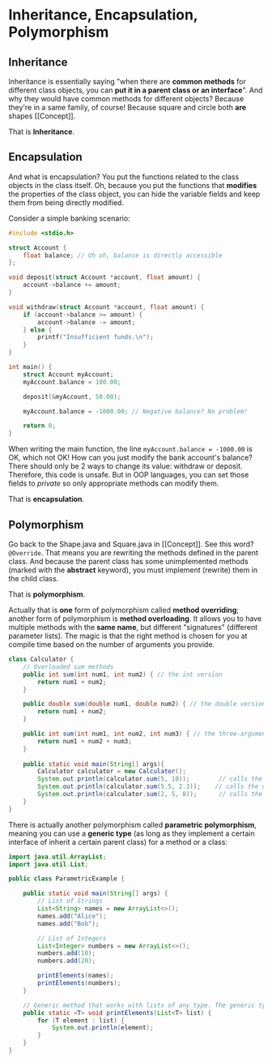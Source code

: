 # Inheritance, Encapsulation, Polymorphism

## Inheritance

Inheritance is essentially saying "when there are **common methods** for different class objects, you can **put it in a parent class or an interface**". And why they would have common methods for different objects? Because they're in a same family, of course! Because square and circle both **are** shapes [[Concept]].



That is **Inheritance**.


## Encapsulation

And what is encapsulation? You put the functions related to the class objects in the class itself. Oh, because you put the functions that **modifies** the properties of the class object, you can hide the variable fields and keep them from being directly modified. 

Consider a simple banking scenario:

```c
#include <stdio.h>

struct Account {
    float balance; // Uh oh, balance is directly accessible
};

void deposit(struct Account *account, float amount) {
    account->balance += amount;
}

void withdraw(struct Account *account, float amount) {
    if (account->balance >= amount) {
        account->balance -= amount;
    } else {
        printf("Insufficient funds.\n");
    }
}

int main() {
    struct Account myAccount;
    myAccount.balance = 100.00; 

    deposit(&myAccount, 50.00); 

    myAccount.balance = -1000.00; // Negative balance? No problem!

    return 0;
}
```

When writing the main function, the line `myAccount.balance = -1000.00` is OK, which not OK! How can you just modify the bank account's balance? There should only be 2 ways to change its value: withdraw or deposit. Therefore, this code is unsafe. But in OOP languages, you can set those fields to *private* so only appropriate methods can modify them.



That is **encapsulation**.


## Polymorphism

Go back to the Shape.java and Square.java in [[Concept]]. See this word? `@Override`. That means you are rewriting the methods defined in the parent class. And because the parent class has some unimplemented methods (marked with the **abstract** keyword), you must implement (rewrite) them in the child class. 



That is **polymorphism**.



Actually that is **one** form of polymorphism called **method overriding**; another form of polymorphism is **method overloading**. It allows you to have multiple methods with the **same name**, but different "signatures" (different parameter lists). The magic is that the right method is chosen for you at compile time based on the number of arguments you provide.

```java
class Calculator {
    // Overloaded sum methods
    public int sum(int num1, int num2) { // the int version 
        return num1 + num2;
    }

    public double sum(double num1, double num2) { // the double version
        return num1 + num2;
    }

    public int sum(int num1, int num2, int num3) { // the three-argument version
        return num1 + num2 + num3;
    }
    
    public static void main(String[] args){
        Calculator calculator = new Calculator();
		System.out.println(calculator.sum(5, 10));        // calls the int version 
		System.out.println(calculator.sum(5.5, 2.3));    // calls the double version
		System.out.println(calculator.sum(2, 5, 8));      // calls the three-argument version
    }
}
```



There is actually another polymorphism called **parametric polymorphism**, meaning you can use a **generic type** (as long as they implement a certain interface of inherit a certain parent class) for a method or a class:

```java
import java.util.ArrayList;
import java.util.List;

public class ParametricExample {

    public static void main(String[] args) {
        // List of Strings
        List<String> names = new ArrayList<>();
        names.add("Alice");
        names.add("Bob");

        // List of Integers
        List<Integer> numbers = new ArrayList<>();
        numbers.add(10);
        numbers.add(20);

        printElements(names); 
        printElements(numbers); 
    }

    // Generic method that works with lists of any type. The generic type is denoted as "T", but it can be any other name.
    public static <T> void printElements(List<T> list) {
        for (T element : list) {
            System.out.println(element);
        }
    }
}
```

